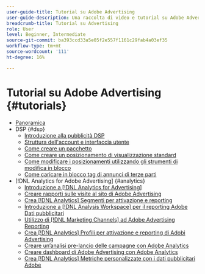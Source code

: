 ```yaml
---
user-guide-title: Tutorial su Adobe Advertising
user-guide-description: Una raccolta di video e tutorial su Adobe Advertising.
breadcrumb-title: Tutorial su Advertising
role: User
level: Beginner, Intermediate
source-git-commit: ba393ccd33a5e05f2e557f1161c29fab4a03ef35
workflow-type: tm+mt
source-wordcount: '111'
ht-degree: 16%

---
```



# Tutorial su Adobe Advertising {#tutorials}

+ [Panoramica](overview.md)
+ DSP {#dsp}
   + [Introduzione alla pubblicità DSP](/help/dsp/intro.md)
   + [Struttura dell&#39;account e interfaccia utente](/help/dsp/ui.md)
   + [Come creare un pacchetto](/help/dsp/package-create.md)
   + [Come creare un posizionamento di visualizzazione standard](/help/dsp/placement-create.md)
   + [Come modificare i posizionamenti utilizzando gli strumenti di modifica in blocco](/help/dsp/bulk-edit-placement-tools.md)
   + [Come caricare in blocco tag di annunci di terze parti](/help/dsp/bulk-upload-third-party-ad-tags.md)
+ [!DNL Analytics for Adobe Advertising] {#analytics}
   + [Introduzione a [!DNL Analytics for Advertising]](/help/integrations/analytics/intro-a4adc.md)
   + [Creare rapporti sulle visite al sito di Adobe Advertising](/help/integrations/analytics/analytics-site-entry-a4adc.md)
   + [Crea [!DNL Analytics] Segmenti per attivazione e reporting](/help/integrations/analytics/analytics-segments-a4adc.md)
   + [Introduzione a [!DNL Analysis Workspace] per il reporting Adobe Dati pubblicitari](/help/integrations/analytics/analytics-analysis-workspace-a4adc.md)
   + [Utilizzo di [!DNL Marketing Channels] ad Adobe Advertising Reporting](/help/integrations/analytics/analytics-reporting-a4adc.md)
   + [Crea [!DNL Analytics] Profili per attivazione e reporting di Adobi Advertising](/help/integrations/analytics/analytics-profiles-a4adc.md)
   + [Creare un’analisi pre-lancio delle campagne con Adobe Analytics](/help/integrations/analytics/analytics-pre-launch-a4adc.md)
   + [Creare dashboard di Adobe Advertising con Adobe Analytics](/help/integrations/analytics/analytics-dashboards-a4adc.md)
   + [Crea [!DNL Analytics] Metriche personalizzate con i dati pubblicitari Adobe](/help/integrations/analytics/analytics-custom-metrics-a4adc.md)

<!-- Add to DSP chapter once the videos are complete:
  + [How to Create a Placement](/help/dsp/placement-create.md)
  + [Placement Targeting Capabilities](/help/dsp/placement-targeting.md)
  + [Audience Libraries and Applying Behavioral Targeting](/help/dsp/audience-libraries.md)
-->

<!-- If I move the "Analytics for Advertising chapter into a larger Integrations chapter, then I'll need to set up redirects by copying a CSV file into this repo and populating it for those legacy file names. -->

